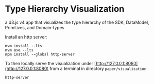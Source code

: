 # Type Hierarchy Visualization

a d3.js v4 app that visualizes the type hierarchy of the SDK, DataModel, Primitives, and Domain-types.

Install an http server:

```
nvm install --lts
nvm use --lts
npm install --global http-server
```

To then locally serve the visualization under [http://127.0.0.1:8080](http://127.0.0.1:8080)
from a terminal in directory `paper/visualization`:

```
http-server
```